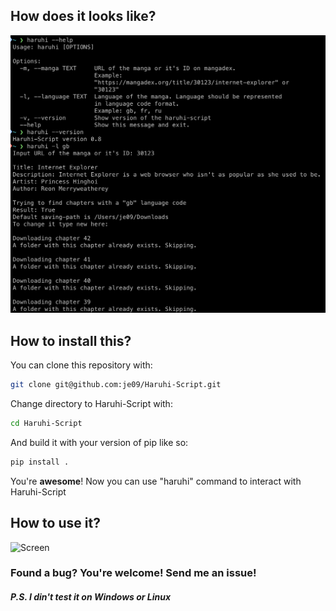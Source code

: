 ## How does it looks like?

![Screen][screen]

[screen]:https://github.com/je09/Haruhi-Script/raw/master/images/screen_1.png

## How to install this?

You can clone this repository with:

```bash
git clone git@github.com:je09/Haruhi-Script.git
```

Change directory to Haruhi-Script with:

```bash
cd Haruhi-Script
```

And build it with your version of pip like so:

```bash
pip install .
```

You're **awesome**! Now you can use "haruhi" command to interact with Haruhi-Script

## How to use it?

![Screen][screen_2]

[screen_2]: https://github.com/je09/Haruhi-Script/raw/master/images/screen_2.gif

### Found a bug? You're welcome! Send me an issue!

##### *P.S. I din't test it on Windows or Linux*
